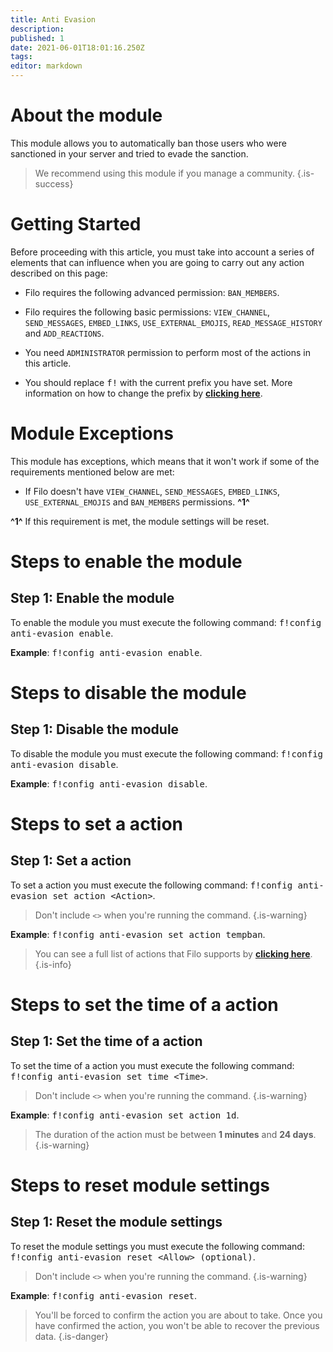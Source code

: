 ```yaml
---
title: Anti Evasion
description:
published: 1
date: 2021-06-01T18:01:16.250Z
tags:
editor: markdown
---
```


# About the module

This module allows you to automatically ban those users who were sanctioned in your server and tried to evade the sanction.

> We recommend using this module if you manage a community.
{.is-success}

# Getting Started

Before proceeding with this article, you must take into account a series of elements that can influence when you are going to carry out any action described on this page:

- Filo requires the following advanced permission: ``BAN_MEMBERS``.

- Filo requires the following basic permissions: ``VIEW_CHANNEL``, ``SEND_MESSAGES``, ``EMBED_LINKS``, ``USE_EXTERNAL_EMOJIS``, ``READ_MESSAGE_HISTORY`` and ``ADD_REACTIONS``.

- You need ``ADMINISTRATOR`` permission to perform most of the actions in this article.

- You should replace <kbd>f!</kbd> with the current prefix you have set. More information on how to change the prefix by **[clicking here](en/modules/prefix)**.

# Module Exceptions

This module has exceptions, which means that it won't work if some of the requirements mentioned below are met:

- If Filo doesn't have ``VIEW_CHANNEL``, ``SEND_MESSAGES``, ``EMBED_LINKS``, ``USE_EXTERNAL_EMOJIS`` and ``BAN_MEMBERS`` permissions. **^1^**

**^1^** If this requirement is met, the module settings will be reset.

# Steps to enable the module

## **Step 1**: Enable the module

To enable the module you must execute the following command: <kbd>f!config anti-evasion enable</kbd>.

**Example**: <kbd>f!config anti-evasion enable</kbd>.

# Steps to disable the module

## **Step 1**: Disable the module

To disable the module you must execute the following command: <kbd>f!config anti-evasion disable</kbd>.

**Example**: <kbd>f!config anti-evasion disable</kbd>.

# Steps to set a action

## **Step 1**: Set a action

To set a action you must execute the following command: <kbd>f!config anti-evasion set action \<Action></kbd>.

> Don't include ``<>`` when you're running the command.
{.is-warning}

**Example**: <kbd>f!config anti-evasion set action tempban</kbd>.

> You can see a full list of actions that Filo supports by **[clicking here](/en/modules/anti-evasion/actions)**.
{.is-info}

# Steps to set the time of a action

## **Step 1**: Set the time of a action

To set the time of a action you must execute the following command: <kbd>f!config anti-evasion set time \<Time></kbd>.

> Don't include ``<>`` when you're running the command.
{.is-warning}

**Example**: <kbd>f!config anti-evasion set action 1d</kbd>.

> The duration of the action must be between **1 minutes** and **24 days**.
{.is-warning}

# Steps to reset module settings

## **Step 1**: Reset the module settings

To reset the module settings you must execute the following command: <kbd>f!config anti-evasion reset \<Allow> (optional)</kbd>.

> Don't include ``<>`` when you're running the command.
{.is-warning}

**Example**: <kbd>f!config anti-evasion reset</kbd>.

> You'll be forced to confirm the action you are about to take. Once you have confirmed the action, you won't be able to recover the previous data.
{.is-danger}
